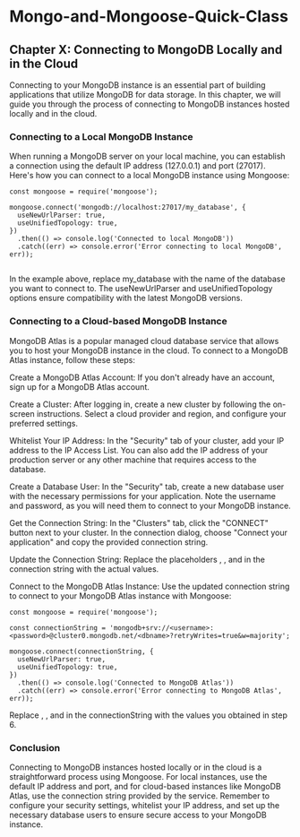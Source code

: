 # Mongo-and-Mongoose-Quick-Class

## Chapter X: Connecting to MongoDB Locally and in the Cloud

Connecting to your MongoDB instance is an essential part of building applications that utilize MongoDB for data storage. In this chapter, we will guide you through the process of connecting to MongoDB instances hosted locally and in the cloud.

### Connecting to a Local MongoDB Instance

When running a MongoDB server on your local machine, you can establish a connection using the default IP address (127.0.0.1) and port (27017). Here's how you can connect to a local MongoDB instance using Mongoose:

```
const mongoose = require('mongoose');

mongoose.connect('mongodb://localhost:27017/my_database', {
  useNewUrlParser: true,
  useUnifiedTopology: true,
})
  .then(() => console.log('Connected to local MongoDB'))
  .catch((err) => console.error('Error connecting to local MongoDB', err));
  
```

In the example above, replace my_database with the name of the database you want to connect to. The useNewUrlParser and useUnifiedTopology options ensure compatibility with the latest MongoDB versions.

### Connecting to a Cloud-based MongoDB Instance

MongoDB Atlas is a popular managed cloud database service that allows you to host your MongoDB instance in the cloud. To connect to a MongoDB Atlas instance, follow these steps:

Create a MongoDB Atlas Account: If you don't already have an account, sign up for a MongoDB Atlas account.

Create a Cluster: After logging in, create a new cluster by following the on-screen instructions. Select a cloud provider and region, and configure your preferred settings.

Whitelist Your IP Address: In the "Security" tab of your cluster, add your IP address to the IP Access List. You can also add the IP address of your production server or any other machine that requires access to the database.

Create a Database User: In the "Security" tab, create a new database user with the necessary permissions for your application. Note the username and password, as you will need them to connect to your MongoDB instance.

Get the Connection String: In the "Clusters" tab, click the "CONNECT" button next to your cluster. In the connection dialog, choose "Connect your application" and copy the provided connection string.

Update the Connection String: Replace the placeholders <username>, <password>, and <dbname> in the connection string with the actual values.

Connect to the MongoDB Atlas Instance: Use the updated connection string to connect to your MongoDB Atlas instance with Mongoose:

```
const mongoose = require('mongoose');

const connectionString = 'mongodb+srv://<username>:<password>@cluster0.mongodb.net/<dbname>?retryWrites=true&w=majority';

mongoose.connect(connectionString, {
  useNewUrlParser: true,
  useUnifiedTopology: true,
})
  .then(() => console.log('Connected to MongoDB Atlas'))
  .catch((err) => console.error('Error connecting to MongoDB Atlas', err));

```
  
Replace <username>, <password>, and <dbname> in the connectionString with the values you obtained in step 6.

### Conclusion

Connecting to MongoDB instances hosted locally or in the cloud is a straightforward process using Mongoose. For local instances, use the default IP address and port, and for cloud-based instances like MongoDB Atlas, use the connection string provided by the service. Remember to configure your security settings, whitelist your IP address, and set up the necessary database users to ensure secure access to your MongoDB instance.
